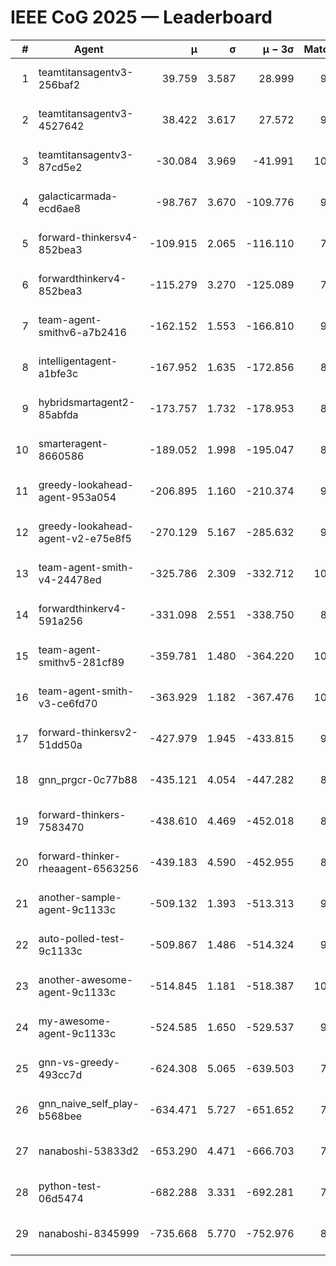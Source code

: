 # IEEE CoG 2025 — Leaderboard

| # | Agent | μ | σ | μ − 3σ | Matches | Updated |
|---:|---|---:|---:|---:|---:|---|
| 1 | teamtitansagentv3-256baf2 | 39.759 | 3.587 | 28.999 | 9800 | 2025-08-20 20:00 |
| 2 | teamtitansagentv3-4527642 | 38.422 | 3.617 | 27.572 | 9194 | 2025-08-20 20:00 |
| 3 | teamtitansagentv3-87cd5e2 | -30.084 | 3.969 | -41.991 | 10126 | 2025-08-20 20:00 |
| 4 | galacticarmada-ecd6ae8 | -98.767 | 3.670 | -109.776 | 9560 | 2025-08-20 20:00 |
| 5 | forward-thinkersv4-852bea3 | -109.915 | 2.065 | -116.110 | 7897 | 2025-08-20 20:00 |
| 6 | forwardthinkerv4-852bea3 | -115.279 | 3.270 | -125.089 | 7751 | 2025-08-20 20:00 |
| 7 | team-agent-smithv6-a7b2416 | -162.152 | 1.553 | -166.810 | 9280 | 2025-08-20 20:00 |
| 8 | intelligentagent-a1bfe3c | -167.952 | 1.635 | -172.856 | 8036 | 2025-08-20 20:00 |
| 9 | hybridsmartagent2-85abfda | -173.757 | 1.732 | -178.953 | 8760 | 2025-08-20 20:00 |
| 10 | smarteragent-8660586 | -189.052 | 1.998 | -195.047 | 8389 | 2025-08-20 20:00 |
| 11 | greedy-lookahead-agent-953a054 | -206.895 | 1.160 | -210.374 | 9318 | 2025-08-20 20:00 |
| 12 | greedy-lookahead-agent-v2-e75e8f5 | -270.129 | 5.167 | -285.632 | 9418 | 2025-08-20 20:00 |
| 13 | team-agent-smith-v4-24478ed | -325.786 | 2.309 | -332.712 | 10082 | 2025-08-20 20:00 |
| 14 | forwardthinkerv4-591a256 | -331.098 | 2.551 | -338.750 | 8083 | 2025-08-20 20:00 |
| 15 | team-agent-smithv5-281cf89 | -359.781 | 1.480 | -364.220 | 10140 | 2025-08-20 20:00 |
| 16 | team-agent-smith-v3-ce6fd70 | -363.929 | 1.182 | -367.476 | 10522 | 2025-08-20 20:00 |
| 17 | forward-thinkersv2-51dd50a | -427.979 | 1.945 | -433.815 | 9786 | 2025-08-20 20:00 |
| 18 | gnn_prgcr-0c77b88 | -435.121 | 4.054 | -447.282 | 8650 | 2025-08-20 20:00 |
| 19 | forward-thinkers-7583470 | -438.610 | 4.469 | -452.018 | 8840 | 2025-08-20 20:00 |
| 20 | forward-thinker-rheaagent-6563256 | -439.183 | 4.590 | -452.955 | 8946 | 2025-08-20 20:00 |
| 21 | another-sample-agent-9c1133c | -509.132 | 1.393 | -513.313 | 9540 | 2025-08-20 20:00 |
| 22 | auto-polled-test-9c1133c | -509.867 | 1.486 | -514.324 | 9060 | 2025-08-20 20:00 |
| 23 | another-awesome-agent-9c1133c | -514.845 | 1.181 | -518.387 | 10320 | 2025-08-20 20:00 |
| 24 | my-awesome-agent-9c1133c | -524.585 | 1.650 | -529.537 | 9920 | 2025-08-20 20:00 |
| 25 | gnn-vs-greedy-493cc7d | -624.308 | 5.065 | -639.503 | 7660 | 2025-08-20 20:00 |
| 26 | gnn_naive_self_play-b568bee | -634.471 | 5.727 | -651.652 | 7960 | 2025-08-20 20:00 |
| 27 | nanaboshi-53833d2 | -653.290 | 4.471 | -666.703 | 7520 | 2025-08-20 20:00 |
| 28 | python-test-06d5474 | -682.288 | 3.331 | -692.281 | 7820 | 2025-08-20 20:00 |
| 29 | nanaboshi-8345999 | -735.668 | 5.770 | -752.976 | 8130 | 2025-08-20 20:00 |
